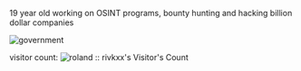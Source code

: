 19 year old working on OSINT programs, bounty hunting and hacking billion dollar companies

![government](https://github.com/rivkxx/rivkxx/assets/81345344/864fdfc6-a1ab-42ab-ae0b-f81376d0b80f)

visitor count:
<img src="https://profile-counter.glitch.me/github-profile-views-counter/count.svg"  alt="roland :: rivkxx's Visitor's Count" /></p> 

 

